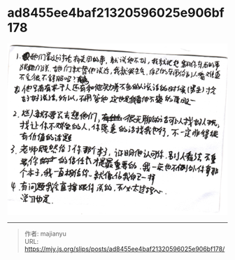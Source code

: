 # ad8455ee4baf21320596025e906bf178

![ad8455ee4baf21320596025e906bf178.png](../../images/ad8455ee4baf21320596025e906bf178.png)

---

> 作者: majianyu  
> URL: https://mjy.js.org/slips/posts/ad8455ee4baf21320596025e906bf178/  

